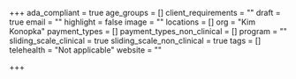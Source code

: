 +++
ada_compliant = true
age_groups = []
client_requirements = ""
draft = true
email = ""
highlight = false
image = ""
locations = []
org = "Kim Konopka"
payment_types = []
payment_types_non_clinical = []
program = ""
sliding_scale_clinical = true
sliding_scale_non_clinical = true
tags = []
telehealth = "Not applicable"
website = ""

+++
